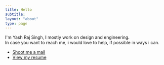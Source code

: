 ```yaml
---
title: Hello
subtitle: 
layout: "about"
type: page
---
```


I'm Yash Raj Singh, I mostly work on design and engineering.  
In case you want to reach me, i would love to help, if possible in ways i can.

* [Shoot me a mail](mailto:mail.yashrajsingh@gmail.com)
* [View my resume](/documents/resume.pdf)
